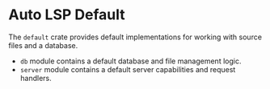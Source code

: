 # Auto LSP Default

The `default` crate provides default implementations for working with source files and a database.

- `db` module contains a default database and file management logic.
- `server` module contains a default server capabilities and request handlers.

